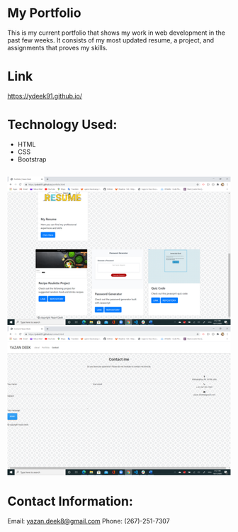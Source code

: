 # My Portfolio 
This is my current portfolio that shows my work in web development in the past few weeks. It consists of my most updated resume, a project, and assignments that proves my skills. 

# Link 
https://ydeek91.github.io/

# Technology Used: 
- HTML 
- CSS 
- Bootstrap 



<img src="porOne.png" alt="">
<img src="portTwo.png" alt="">
<img src="portThree.png" alt="">


# Contact Information: 
Email: yazan.deek8@gmail.com
Phone: (267)-251-7307



